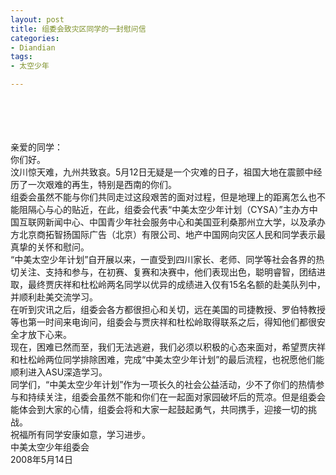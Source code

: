 ```yaml
---
layout: post
title: 组委会致灾区同学的一封慰问信
categories:
- Diandian
tags:
- 太空少年

---
```

<br />
<br />
<br />
<br />亲爱的同学：
<br />你们好。
<br />汶川惊天难，九州共致哀。5月12日无疑是一个灾难的日子，祖国大地在震颤中经历了一次艰难的再生，特别是西南的你们。
<br />组委会虽然不能与你们共同走过这段艰苦的面对过程，但是地理上的距离怎么也不能阻隔心与心的贴近，在此，组委会代表“中美太空少年计划（CYSA）”主办方中国互联网新闻中心、中国青少年社会服务中心和美国亚利桑那州立大学，以及承办方北京商拓智扬国际广告（北京）有限公司、地产中国网向灾区人民和同学表示最真挚的关怀和慰问。
<br />“中美太空少年计划”自开展以来，一直受到四川家长、老师、同学等社会各界的热切关注、支持和参与，在初赛、复赛和决赛中，他们表现出色，聪明睿智，团结进取，最终贾庆祥和杜松岭两名同学以优异的成绩进入仅有15名名额的赴美队列中，并顺利赴美交流学习。
<br />在听到灾讯之后，组委会各方都很担心和关切，远在美国的司捷教授、罗伯特教授等也第一时间来电询问，组委会与贾庆祥和杜松岭取得联系之后，得知他们都很安全才放下心来。
<br />现在，困难已然而至，我们无法逃避，我们必须以积极的心态来面对，希望贾庆祥和杜松岭两位同学排除困难，完成“中美太空少年计划”的最后流程，也祝愿他们能顺利进入ASU深造学习。
<br />同学们，“中美太空少年计划”作为一项长久的社会公益活动，少不了你们的热情参与和持续关注，组委会虽然不能和你们在一起面对家园破坏后的荒凉。但是组委会能体会到大家的心情，组委会将和大家一起鼓起勇气，共同携手，迎接一切的挑战。
<br />祝福所有同学安康如意，学习进步。
<br />中美太空少年组委会
<br />2008年5月14日
<br />